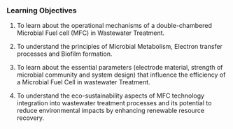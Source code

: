 ### Learning Objectives

1. To learn about the operational mechanisms of a double-chambered Microbial Fuel cell (MFC) in Wastewater Treatment.

2. To understand the principles of Microbial Metabolism, Electron transfer processes and Biofilm formation.

3. To learn about the essential parameters (electrode material, strength of microbial community and system design) that influence the efficiency of a Microbial Fuel Cell in wastewater Treatment.

4. To understand the eco-sustainability aspects of MFC technology integration into wastewater treatment processes and its potential to reduce environmental impacts by enhancing renewable resource recovery.

